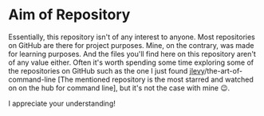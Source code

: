 # Aim of Repository

Essentially, this repository isn't of any interest to anyone. Most repositories on GitHub are there for project purposes. Mine, on the contrary, was made for learning purposes. And the files you'll find here on this repository aren't of any value either. Often it's worth spending some time exploring some of the repositories on GitHub such as the one I just found [jlevy](https://github.com/jlevy)/the-art-of-command-line [The mentioned repository is the most starred and watched on on the hub for command line], but it's not the case with mine 😉.

I appreciate your understanding!